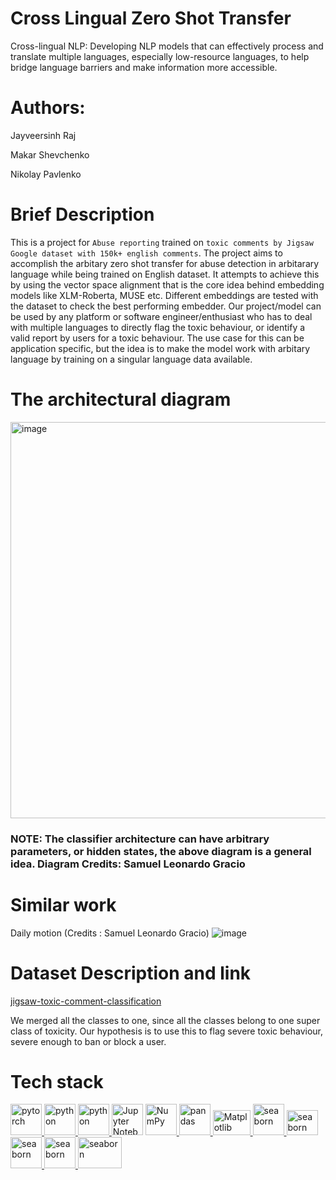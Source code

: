 # Cross Lingual Zero Shot Transfer
Cross-lingual NLP: Developing NLP models that can effectively process and translate multiple languages, especially low-resource languages, to help bridge language barriers and make information more accessible.

# Authors:
Jayveersinh Raj

Makar Shevchenko

Nikolay Pavlenko

# Brief Description
This is a project for `Abuse reporting` trained on `toxic comments by Jigsaw Google dataset with 150k+ english comments`. The project aims to accomplish the arbitary zero shot transfer for abuse detection in arbitarary language while being trained on English dataset. It attempts to achieve this by using the vector space alignment that is the core idea behind embedding models like XLM-Roberta, MUSE etc. Different embeddings are tested with the dataset to check the best performing embedder. Our project/model can be used by any platform or software engineer/enthusiast who has to deal with multiple languages to directly flag the toxic behaviour, or identify a valid report by users for a toxic behaviour. The use case for this can be application specific, but the idea is to make the model work with arbitary language by training on a singular language data available.

# The architectural diagram
<img width="634" alt="image" src="https://user-images.githubusercontent.com/69463767/232441899-c594e5cc-762d-4834-bf86-8087287861bc.png">

### NOTE: The classifier architecture can have arbitrary parameters, or hidden states, the above diagram is a general idea. Diagram Credits: Samuel Leonardo Gracio

# Similar work
Daily motion (Credits : Samuel Leonardo Gracio)
![image](https://user-images.githubusercontent.com/69463767/232442675-cf573b1c-c243-4d25-860a-dafa30bb186e.png)

# Dataset Description and link
[jigsaw-toxic-comment-classification](https://www.kaggle.com/c/jigsaw-toxic-comment-classification-challenge)

We merged all the classes to one, since all the classes belong to one super class of toxicity. Our hypothesis is to use this to flag severe toxic behaviour, severe enough to ban or block a user.

# Tech stack
<a href="https://pytorch.org/" target="_blank" rel="noreferrer"> <img src="https://www.vectorlogo.zone/logos/pytorch/pytorch-icon.svg" alt="pytorch" width="50" height="50"/> </a>
<a href="https://www.python.org" target="_blank" rel="noreferrer"> <img src="https://media3.giphy.com/media/LMt9638dO8dftAjtco/200.webp?cid=ecf05e473jsalgnr0edawythfdeh3o2gnrisk725vn7x9n72&rid=200.webp&ct=s" alt="python" width="50" height="50"/> </a> 
<a href="https://huggingface.co/" target="_blank" rel="noreferrer"> <img src="https://media3.giphy.com/media/BGLSkombEDjGEJ41oW/giphy.webp?cid=ecf05e47fu5099qknyuij1yq6exe2eylr2pv3y4toyqlk535&ep=v1_stickers_search&rid=giphy.webp&ct=s" alt="python" width="50" height="50"/> </a> 
<a href="https://jupyter.org/" target="_blank" rel="noreferrer"> <img alt="Jupyter Notebook" width="50" height="50" src="https://img.icons8.com/fluency/344/jupyter.png"></a>
<a href="https://numpy.org/doc/" target="_blank" rel="noreferrer"> <img src="https://www.vectorlogo.zone/logos/numpy/numpy-icon.svg" alt="NumPy" width="50" height="50"/> </a>
<a href="https://pandas.pydata.org/" target="_blank" rel="noreferrer"> <img src="https://media0.giphy.com/media/p7l6subf8WlFK/200.webp?cid=ecf05e472j8ufhiqbsz74tfghvw67xyg4skm5z8ejqldvg6f&rid=200.webp&ct=s" alt="pandas" width="50" height="50"/> </a>
<a href="https://matplotlib.org/stable/index.html" target="_blank" rel="noreferrer"> <img src="https://seeklogo.com/images/M/matplotlib-logo-AEB3DC9BB4-seeklogo.com.png" alt="Matplotlib" width="60" height="40"/> </a>
<a href="https://seaborn.pydata.org/" target="_blank" rel="noreferrer"> <img src="https://seaborn.pydata.org/_images/logo-mark-lightbg.svg" alt="seaborn" width="50" height="50"/> </a>
<a href="https://streamlit.io/" target="_blank" rel="noreferrer"> <img src="https://user-images.githubusercontent.com/69463767/235664976-da8d40b1-9332-48f9-a73f-bd62c7060b32.png" alt="seaborn" width="50" height="40"/> </a>
<a href="https://onnx.ai/" target="_blank" rel="noreferrer"> <img src="https://www.vectorlogo.zone/logos/onnxai/onnxai-icon.svg" alt="seaborn" width="50" height="50"/> </a>
<a href="https://developer.nvidia.com/cuda-toolkit" target="_blank" rel="noreferrer"> <img src="https://www.svgrepo.com/show/373541/cuda.svg" alt="seaborn" width="50" height="50"/> </a>
<a href="https://developer.nvidia.com/tensorrt" target="_blank" rel="noreferrer"> <img src="https://user-images.githubusercontent.com/69463767/235667402-0584035a-8ce6-4d6b-ae66-66c8ff6c084c.png" alt="seaborn" width="70" height="50"/> </a>

